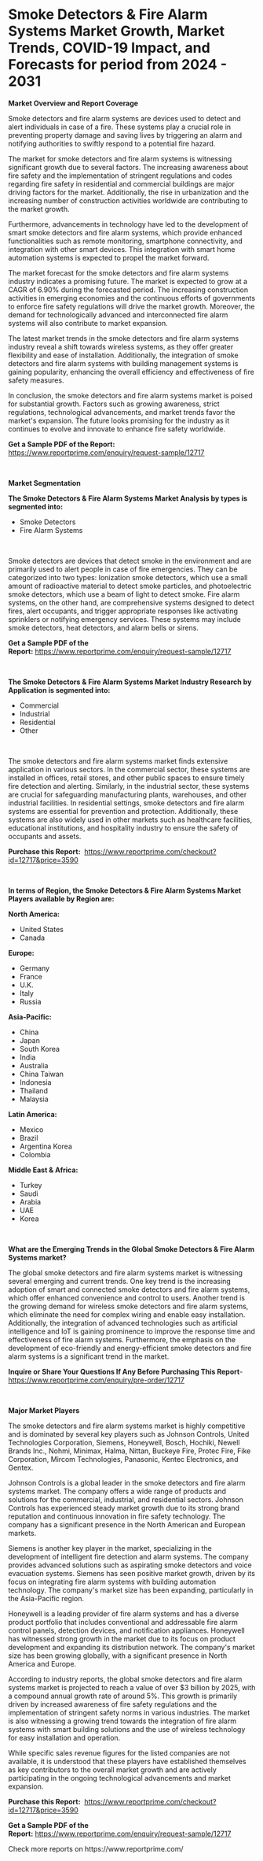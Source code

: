 <p><h1>Smoke Detectors & Fire Alarm Systems Market Growth, Market Trends, COVID-19 Impact, and Forecasts for period from 2024 - 2031</h1></p><p><strong>Market Overview and Report Coverage</strong></p>
<p><p>Smoke detectors and fire alarm systems are devices used to detect and alert individuals in case of a fire. These systems play a crucial role in preventing property damage and saving lives by triggering an alarm and notifying authorities to swiftly respond to a potential fire hazard.</p><p>The market for smoke detectors and fire alarm systems is witnessing significant growth due to several factors. The increasing awareness about fire safety and the implementation of stringent regulations and codes regarding fire safety in residential and commercial buildings are major driving factors for the market. Additionally, the rise in urbanization and the increasing number of construction activities worldwide are contributing to the market growth.</p><p>Furthermore, advancements in technology have led to the development of smart smoke detectors and fire alarm systems, which provide enhanced functionalities such as remote monitoring, smartphone connectivity, and integration with other smart devices. This integration with smart home automation systems is expected to propel the market forward.</p><p>The market forecast for the smoke detectors and fire alarm systems industry indicates a promising future. The market is expected to grow at a CAGR of 6.90% during the forecasted period. The increasing construction activities in emerging economies and the continuous efforts of governments to enforce fire safety regulations will drive the market growth. Moreover, the demand for technologically advanced and interconnected fire alarm systems will also contribute to market expansion.</p><p>The latest market trends in the smoke detectors and fire alarm systems industry reveal a shift towards wireless systems, as they offer greater flexibility and ease of installation. Additionally, the integration of smoke detectors and fire alarm systems with building management systems is gaining popularity, enhancing the overall efficiency and effectiveness of fire safety measures.</p><p>In conclusion, the smoke detectors and fire alarm systems market is poised for substantial growth. Factors such as growing awareness, strict regulations, technological advancements, and market trends favor the market's expansion. The future looks promising for the industry as it continues to evolve and innovate to enhance fire safety worldwide.</p></p>
<p><strong>Get a Sample PDF of the Report:</strong> <a href="https://www.reportprime.com/enquiry/request-sample/12717">https://www.reportprime.com/enquiry/request-sample/12717</a></p>
<p>&nbsp;</p>
<p><strong>Market Segmentation</strong></p>
<p><strong>The Smoke Detectors & Fire Alarm Systems Market Analysis by types is segmented into:</strong></p>
<p><ul><li>Smoke Detectors</li><li>Fire Alarm Systems</li></ul></p>
<p>&nbsp;</p>
<p><p>Smoke detectors are devices that detect smoke in the environment and are primarily used to alert people in case of fire emergencies. They can be categorized into two types: Ionization smoke detectors, which use a small amount of radioactive material to detect smoke particles, and photoelectric smoke detectors, which use a beam of light to detect smoke. Fire alarm systems, on the other hand, are comprehensive systems designed to detect fires, alert occupants, and trigger appropriate responses like activating sprinklers or notifying emergency services. These systems may include smoke detectors, heat detectors, and alarm bells or sirens.</p></p>
<p><strong>Get a Sample PDF of the Report:</strong>&nbsp;<a href="https://www.reportprime.com/enquiry/request-sample/12717">https://www.reportprime.com/enquiry/request-sample/12717</a></p>
<p>&nbsp;</p>
<p><strong>The Smoke Detectors & Fire Alarm Systems Market Industry Research by Application is segmented into:</strong></p>
<p><ul><li>Commercial</li><li>Industrial</li><li>Residential</li><li>Other</li></ul></p>
<p>&nbsp;</p>
<p><p>The smoke detectors and fire alarm systems market finds extensive application in various sectors. In the commercial sector, these systems are installed in offices, retail stores, and other public spaces to ensure timely fire detection and alerting. Similarly, in the industrial sector, these systems are crucial for safeguarding manufacturing plants, warehouses, and other industrial facilities. In residential settings, smoke detectors and fire alarm systems are essential for prevention and protection. Additionally, these systems are also widely used in other markets such as healthcare facilities, educational institutions, and hospitality industry to ensure the safety of occupants and assets.</p></p>
<p><strong>Purchase this Report:</strong>&nbsp; <a href="https://www.reportprime.com/checkout?id=12717&price=3590">https://www.reportprime.com/checkout?id=12717&price=3590</a></p>
<p>&nbsp;</p>
<p><strong>In terms of Region, the Smoke Detectors & Fire Alarm Systems Market Players available by Region are:</strong></p>
<p>
    <p> <strong> North America: </strong>
        <ul>
            <li>United States</li>
            <li>Canada</li>
        </ul>
        </p> 
    <p> <strong> Europe: </strong>
        <ul>
            <li>Germany</li>
            <li>France</li>
            <li>U.K.</li>
            <li>Italy</li>
            <li>Russia</li>
        </ul>
        </p> 
    <p> <strong> Asia-Pacific: </strong>
        <ul>
            <li>China</li>
            <li>Japan</li>
            <li>South Korea</li>
            <li>India</li>
            <li>Australia</li>
            <li>China Taiwan</li>
            <li>Indonesia</li>
            <li>Thailand</li>
            <li>Malaysia</li>
        </ul>
        </p> 
    <p> <strong> Latin America: </strong>
        <ul>
            <li>Mexico</li>
            <li>Brazil</li>
            <li>Argentina Korea</li>
            <li>Colombia</li>
        </ul>
        </p> 
    <p> <strong> Middle East & Africa: </strong>
        <ul>
            <li>Turkey</li>
            <li>Saudi</li>
            <li>Arabia</li>
            <li>UAE</li>
            <li>Korea</li>
        </ul>
    </p>
    </p>
<p>&nbsp;</p>
<p><strong>What are the Emerging Trends in the Global Smoke Detectors & Fire Alarm Systems market?</strong></p>
<p><p>The global smoke detectors and fire alarm systems market is witnessing several emerging and current trends. One key trend is the increasing adoption of smart and connected smoke detectors and fire alarm systems, which offer enhanced convenience and control to users. Another trend is the growing demand for wireless smoke detectors and fire alarm systems, which eliminate the need for complex wiring and enable easy installation. Additionally, the integration of advanced technologies such as artificial intelligence and IoT is gaining prominence to improve the response time and effectiveness of fire alarm systems. Furthermore, the emphasis on the development of eco-friendly and energy-efficient smoke detectors and fire alarm systems is a significant trend in the market.</p></p>
<p><strong>Inquire or Share Your Questions If Any Before Purchasing This Report</strong>- <a href="https://www.reportprime.com/enquiry/pre-order/12717">https://www.reportprime.com/enquiry/pre-order/12717</a></p>
<p>&nbsp;</p>
<p><strong>Major Market Players</strong></p>
<p><p>The smoke detectors and fire alarm systems market is highly competitive and is dominated by several key players such as Johnson Controls, United Technologies Corporation, Siemens, Honeywell, Bosch, Hochiki, Newell Brands Inc., Nohmi, Minimax, Halma, Nittan, Buckeye Fire, Protec Fire, Fike Corporation, Mircom Technologies, Panasonic, Kentec Electronics, and Gentex.</p><p>Johnson Controls is a global leader in the smoke detectors and fire alarm systems market. The company offers a wide range of products and solutions for the commercial, industrial, and residential sectors. Johnson Controls has experienced steady market growth due to its strong brand reputation and continuous innovation in fire safety technology. The company has a significant presence in the North American and European markets.</p><p>Siemens is another key player in the market, specializing in the development of intelligent fire detection and alarm systems. The company provides advanced solutions such as aspirating smoke detectors and voice evacuation systems. Siemens has seen positive market growth, driven by its focus on integrating fire alarm systems with building automation technology. The company's market size has been expanding, particularly in the Asia-Pacific region.</p><p>Honeywell is a leading provider of fire alarm systems and has a diverse product portfolio that includes conventional and addressable fire alarm control panels, detection devices, and notification appliances. Honeywell has witnessed strong growth in the market due to its focus on product development and expanding its distribution network. The company's market size has been growing globally, with a significant presence in North America and Europe.</p><p>According to industry reports, the global smoke detectors and fire alarm systems market is projected to reach a value of over $3 billion by 2025, with a compound annual growth rate of around 5%. This growth is primarily driven by increased awareness of fire safety regulations and the implementation of stringent safety norms in various industries. The market is also witnessing a growing trend towards the integration of fire alarm systems with smart building solutions and the use of wireless technology for easy installation and operation.</p><p>While specific sales revenue figures for the listed companies are not available, it is understood that these players have established themselves as key contributors to the overall market growth and are actively participating in the ongoing technological advancements and market expansion.</p></p>
<p><strong>Purchase this Report:</strong>&nbsp;&nbsp;<a href="https://www.reportprime.com/checkout?id=12717&price=3590">https://www.reportprime.com/checkout?id=12717&price=3590</a></p>
<p></p>
<p><strong>Get a Sample PDF of the Report:</strong>&nbsp;<a href="https://www.reportprime.com/enquiry/request-sample/12717">https://www.reportprime.com/enquiry/request-sample/12717</a></p>
<p>Check more reports on https://www.reportprime.com/</p>